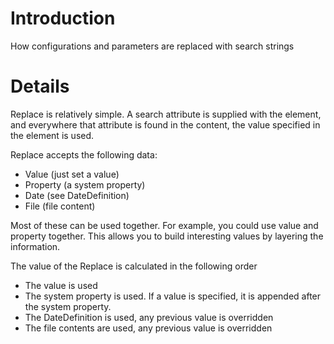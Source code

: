 # Introduction #

How configurations and parameters are replaced with search strings


# Details #
Replace is relatively simple.  A search attribute is supplied with the element, and everywhere that attribute is found in the content, the value specified in the element is used.

Replace accepts the following data:
  * Value (just set a value)
  * Property (a system property)
  * Date (see DateDefinition)
  * File (file content)

Most of these can be used together.  For example, you could use value and property together.  This allows you to build interesting values by layering the information.

The value of the Replace is calculated in the following order
  * The value is used
  * The system property is used.  If a value is specified, it is appended after the system property.
  * The DateDefinition is used, any previous value is overridden
  * The file contents are used, any previous value is overridden